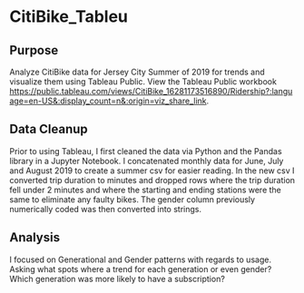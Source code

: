 # CitiBike_Tableu

## Purpose

Analyze CitiBike data for Jersey City Summer of 2019 for trends and visualize them using Tableau Public. View the Tableau Public workbook https://public.tableau.com/views/CitiBike_16281173516890/Ridership?:language=en-US&:display_count=n&:origin=viz_share_link.

## Data Cleanup

Prior to using Tableau, I first cleaned the data via Python and the Pandas library in a Jupyter Notebook. I concatenated monthly data for June, July and August  2019 to  create a summer csv for easier reading. In the new csv I converted  trip duration to minutes and dropped rows where the trip duration fell under 2 minutes and where the starting and ending stations were the same to eliminate any faulty bikes. The gender column previously  numerically coded was then converted into strings. 

## Analysis

I focused on Generational and Gender patterns with regards to usage. Asking what spots where a trend for each generation or even gender? Which generation was more likely to have a subscription?
